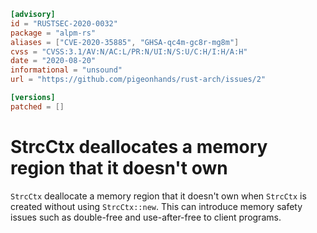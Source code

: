 ```toml
[advisory]
id = "RUSTSEC-2020-0032"
package = "alpm-rs"
aliases = ["CVE-2020-35885", "GHSA-qc4m-gc8r-mg8m"]
cvss = "CVSS:3.1/AV:N/AC:L/PR:N/UI:N/S:U/C:H/I:H/A:H"
date = "2020-08-20"
informational = "unsound"
url = "https://github.com/pigeonhands/rust-arch/issues/2"

[versions]
patched = []
```

# StrcCtx deallocates a memory region that it doesn't own

`StrcCtx` deallocate a memory region that it doesn't own when `StrcCtx` is created without using `StrcCtx::new`.
This can introduce memory safety issues such as double-free and use-after-free to client programs.
